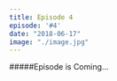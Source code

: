 ```yaml
---
title: Episode 4
episode: '#4'
date: "2018-06-17"
image: "./image.jpg"
---
```


#####Episode is Coming...

